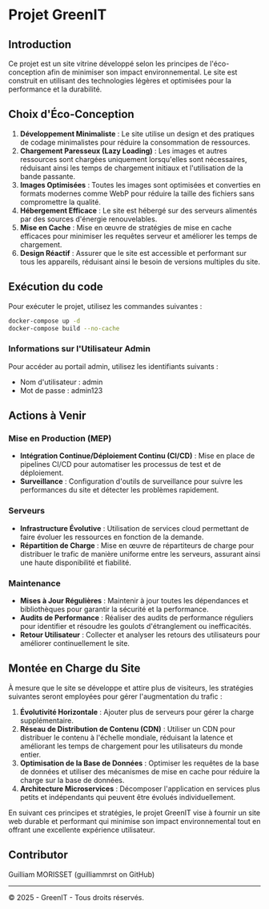 # Projet GreenIT

## Introduction
Ce projet est un site vitrine développé selon les principes de l'éco-conception afin de minimiser son impact environnemental. Le site est construit en utilisant des technologies légères et optimisées pour la performance et la durabilité.

## Choix d'Éco-Conception
1. **Développement Minimaliste** : Le site utilise un design et des pratiques de codage minimalistes pour réduire la consommation de ressources.
2. **Chargement Paresseux (Lazy Loading)** : Les images et autres ressources sont chargées uniquement lorsqu'elles sont nécessaires, réduisant ainsi les temps de chargement initiaux et l'utilisation de la bande passante.
3. **Images Optimisées** : Toutes les images sont optimisées et converties en formats modernes comme WebP pour réduire la taille des fichiers sans compromettre la qualité.
4. **Hébergement Efficace** : Le site est hébergé sur des serveurs alimentés par des sources d'énergie renouvelables.
5. **Mise en Cache** : Mise en œuvre de stratégies de mise en cache efficaces pour minimiser les requêtes serveur et améliorer les temps de chargement.
6. **Design Réactif** : Assurer que le site est accessible et performant sur tous les appareils, réduisant ainsi le besoin de versions multiples du site.

## Exécution du code 
Pour exécuter le projet, utilisez les commandes suivantes :

```sh
docker-compose up -d
docker-compose build --no-cache
```

### Informations sur l'Utilisateur Admin
Pour accéder au portail admin, utilisez les identifiants suivants :
- Nom d'utilisateur : admin
- Mot de passe : admin123

## Actions à Venir
### Mise en Production (MEP)
- **Intégration Continue/Déploiement Continu (CI/CD)** : Mise en place de pipelines CI/CD pour automatiser les processus de test et de déploiement.
- **Surveillance** : Configuration d'outils de surveillance pour suivre les performances du site et détecter les problèmes rapidement.

### Serveurs
- **Infrastructure Évolutive** : Utilisation de services cloud permettant de faire évoluer les ressources en fonction de la demande.
- **Répartition de Charge** : Mise en œuvre de répartiteurs de charge pour distribuer le trafic de manière uniforme entre les serveurs, assurant ainsi une haute disponibilité et fiabilité.

### Maintenance
- **Mises à Jour Régulières** : Maintenir à jour toutes les dépendances et bibliothèques pour garantir la sécurité et la performance.
- **Audits de Performance** : Réaliser des audits de performance réguliers pour identifier et résoudre les goulots d'étranglement ou inefficacités.
- **Retour Utilisateur** : Collecter et analyser les retours des utilisateurs pour améliorer continuellement le site.

## Montée en Charge du Site
À mesure que le site se développe et attire plus de visiteurs, les stratégies suivantes seront employées pour gérer l'augmentation du trafic :
1. **Évolutivité Horizontale** : Ajouter plus de serveurs pour gérer la charge supplémentaire.
2. **Réseau de Distribution de Contenu (CDN)** : Utiliser un CDN pour distribuer le contenu à l'échelle mondiale, réduisant la latence et améliorant les temps de chargement pour les utilisateurs du monde entier.
3. **Optimisation de la Base de Données** : Optimiser les requêtes de la base de données et utiliser des mécanismes de mise en cache pour réduire la charge sur la base de données.
4. **Architecture Microservices** : Décomposer l'application en services plus petits et indépendants qui peuvent être évolués individuellement.

En suivant ces principes et stratégies, le projet GreenIT vise à fournir un site web durable et performant qui minimise son impact environnemental tout en offrant une excellente expérience utilisateur.

## Contributor
Guilliam MORISSET (guilliammrst on GitHub)

---

&copy; 2025 - GreenIT - Tous droits réservés.